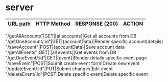 # server

|  URL path  |  HTTP Method  |  RESPONSE (200)| ACTION |
| :--------- |:-------------:| -------------:|----------|

"/getAllAccounts"|GET|[al accounts]|Get all accounts from DB
"/getOneAccount/:id"|GET|{accountData}|Render specific account(details)
"/saveAccount"|POST|{accountData}|Save account data 
"/getAllEvents"|GET| [all events]|Get events from DB
"/getOneEvent/:id"|GET|{event}|Render details specific event page
"/saveEvent"|POST|Submit create event form|Create new event
"/updateEvent/:id"|PUT|Submit changes|Edit event
"/deleteEvent/:id"|POST|Delete specific event|Delete specific event